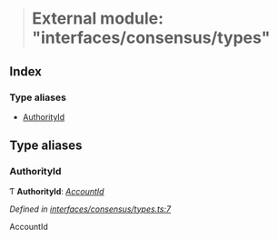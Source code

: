 > # External module: "interfaces/consensus/types"

## Index

### Type aliases

* [AuthorityId](_interfaces_consensus_types_.md#authorityid)

## Type aliases

###  AuthorityId

Ƭ **AuthorityId**: *[AccountId](../classes/_primitive_generic_accountid_.accountid.md)*

*Defined in [interfaces/consensus/types.ts:7](https://github.com/polkadot-js/api/blob/40cf70f/packages/types/src/interfaces/consensus/types.ts#L7)*

AccountId